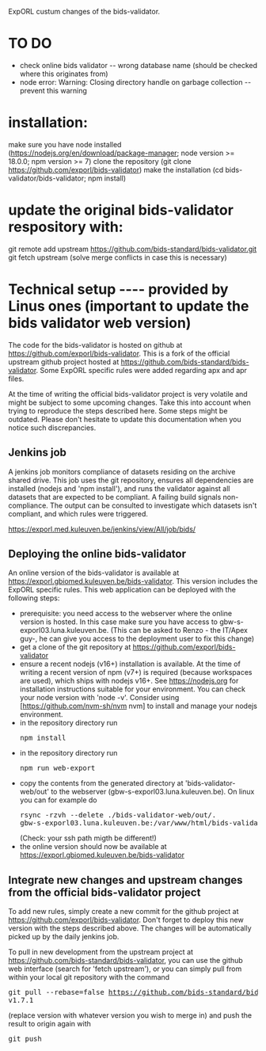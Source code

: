ExpORL custum changes of the bids-validator. 

# TO DO 
- check online bids validator -- wrong database name (should be checked where this originates from)
- node error:  Warning: Closing directory handle on garbage collection -- prevent this warning

# installation: 
make sure you have node installed (https://nodejs.org/en/download/package-manager; node version >= 18.0.0; npm version >= 7)
clone the repository (git clone https://github.com/exporl/bids-validator)
make the installation (cd bids-validator/bids-validator; npm install)

# update the original bids-validator respository with: 
git remote add upstream https://github.com/bids-standard/bids-validator.git
git fetch upstream
(solve merge conflicts in case this is necessary)

# Technical setup ---- provided by Linus ones (important to update the bids validator web version)
The code for the bids-validator is hosted on github at https://github.com/exporl/bids-validator. This is a fork of the official upstream github project hosted at https://github.com/bids-standard/bids-validator. Some ExpORL specific rules were added regarding apx and apr files.

At the time of writing the official bids-validator project is very volatile and might be subject to some upcoming changes. Take this into account when trying to reproduce the steps described here. Some steps might be outdated. Please don't hesitate to update this documentation when you notice such discrepancies.

## Jenkins job
A jenkins job monitors compliance of datasets residing on the archive shared drive. This job uses the git repository, ensures all dependencies are installed (nodejs and 'npm install'), and runs the validator against all datasets that are expected to be compliant. A failing build signals non-compliance. The output can be consulted to investigate which datasets isn't compliant, and which rules were triggered.

https://exporl.med.kuleuven.be/jenkins/view/All/job/bids/

## Deploying the online bids-validator
An online version of the bids-validator is available at https://exporl.gbiomed.kuleuven.be/bids-validator. This version includes the ExpORL specific rules. This web application can be deployed with the following steps:
- prerequisite: you need access to the webserver where the online version is hosted. In this case make sure you have access to gbw-s-exporl03.luna.kuleuven.be. (This can be asked to Renzo - the IT/Apex guy-, he can give you access to the deployment user to fix this change)
- get a clone of the git repository at https://github.com/exporl/bids-validator
- ensure a recent nodejs (v16+) installation is available. At the time of writing a recent version of npm (v7+) is required (because workspaces are used), which ships with nodejs v16+. See https://nodejs.org for installation instructions suitable for your environment. You can check your node version with 'node -v'. Consider using [https://github.com/nvm-sh/nvm nvm] to install and manage your nodejs environment.
- in the repository directory run <pre>npm install</pre>
- in the repository directory run <pre>npm run web-export</pre>
- copy the contents from the generated directory at 'bids-validator-web/out' to the webserver (gbw-s-exporl03.luna.kuleuven.be). On linux you can for example do <pre>rsync -rzvh --delete ./bids-validator-web/out/. gbw-s-exporl03.luna.kuleuven.be:/var/www/html/bids-validator</pre> (Check: your ssh path migth be different!)
- the online version should now be available at https://exporl.gbiomed.kuleuven.be/bids-validator

## Integrate new changes and upstream changes from the official bids-validator project
To add new rules, simply create a new commit for the github project at https://github.com/exporl/bids-validator. Don't forget to deploy this new version with the steps described above. The changes will be automatically picked up by the daily jenkins job.

To pull in new development from the upstream project at https://github.com/bids-standard/bids-validator, you can use the github web interface (search for 'fetch upstream'), or you can simply pull from within your local git repository with the command <pre>git pull --rebase=false https://github.com/bids-standard/bids-validator v1.7.1</pre> (replace version with whatever version you wish to merge in) and push the result to origin again with <pre>git push</pre>
